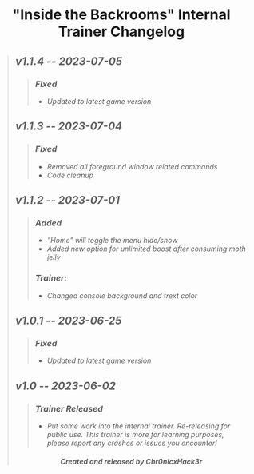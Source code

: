 # <center> "Inside the Backrooms" Internal Trainer Changelog </center>
>## ***v1.1.4 -- 2023-07-05***
>>### ***Fixed***
>>+ *Updated to latest game version*
>## ***v1.1.3 -- 2023-07-04***
>>### ***Fixed***
>>+ *Removed all foreground window related commands*
>>+ *Code cleanup*
>## ***v1.1.2 -- 2023-07-01***
>>### ***Added***
>>+ *"Home" will toggle the menu hide/show*
>>+ *Added new option for unlimited boost after consuming moth jelly*
>>### ***Trainer:***
>>+ *Changed console background and trext color*
>## ***v1.0.1 -- 2023-06-25***
>>### ***Fixed***
>>+ *Updated to latest game version*
>## ***v1.0 -- 2023-06-02***
>>### ***Trainer Released***
>>+ *Put some work into the internal trainer. Re-releasing for public use. This trainer is more for learning purposes, please report any crashes or issues you encounter!*
>###### <center> ***Created and released by Chr0nicxHack3r*** </center>
